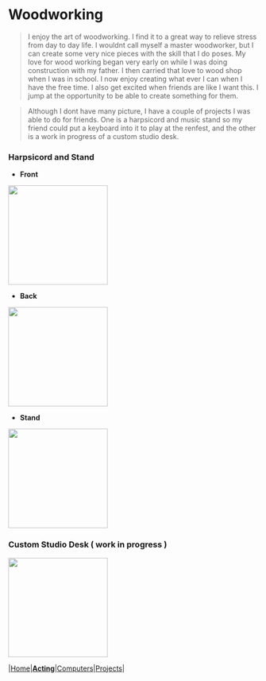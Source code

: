 # Woodworking

> I enjoy the art of woodworking. I find it to a great way to relieve stress from day to day life. 
I wouldnt call myself a master woodworker, but I can create some very nice pieces with the skill that I do poses.
My love for wood working began very early on while I was doing construction with my father.
I then carried that love to wood shop when I was in school. I now enjoy creating what ever I can when I have the free time. 
I also get excited when friends are like I want this. I jump at the opportunity to be able to create something for them.

 > Although I dont have many picture, I have a couple of projects I was able to do for friends. One is a harpsicord and music stand so my friend could put a keyboard into it to play at the renfest, and the other is a work in progress of a custom studio desk.

### Harpsicord and Stand 

  + **Front**
<img src="https://user-images.githubusercontent.com/89314862/138541311-5b52dcd3-5161-454a-99d4-ed68a20af820.jpg" width="200" height="200">

  + **Back**
  
<img src="https://user-images.githubusercontent.com/89314862/138541309-bdbf8474-b82f-4c22-a801-3e19194c8793.jpg" width="200" height="200">

  + **Stand**

<img src="https://user-images.githubusercontent.com/89314862/138541308-0c316b28-6b36-4711-b25d-4ad64f9c72ce.jpg" width="200" height="200">

### Custom Studio Desk ( work in progress )

<img src="https://user-images.githubusercontent.com/89314862/138541319-7999a895-a50c-4b9a-b7c4-2dfe3b8054c9.jpg" height="200">

|[Home](https://chogue7809.github.io/AboutMe/)|[**Acting**](Acting)|[Computers](Computers)|[Projects](CodingProjects)|
